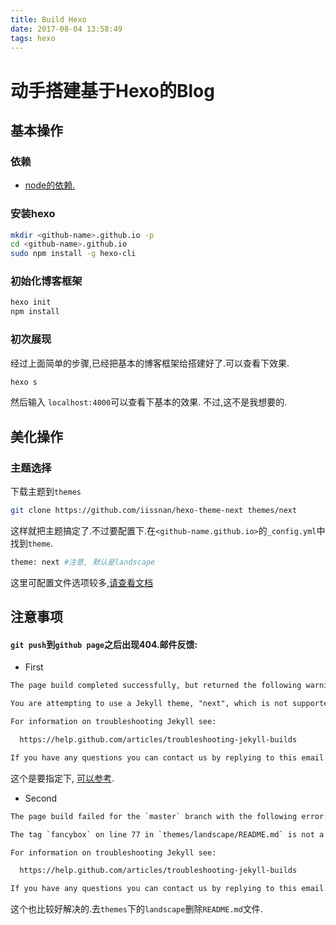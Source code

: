 ```yaml
---
title: Build Hexo
date: 2017-08-04 13:58:49
tags: hexo
---
```



# 动手搭建基于Hexo的Blog


## 基本操作

### 依赖

- [node的依赖.](https://github.com/creationix/nvm#install-script)

### 安装hexo

```bash
mkdir <github-name>.github.io -p
cd <github-name>.github.io
sudo npm install -g hexo-cli
```

### 初始化博客框架

```bash
hexo init
npm install
```

### 初次展现
经过上面简单的步骤,已经把基本的博客框架给搭建好了.可以查看下效果.

```bash
hexo s
```
然后输入 `localhost:4000`可以查看下基本的效果.
不过,这不是我想要的.


## 美化操作

### 主题选择

下载主题到`themes`

```bash
git clone https://github.com/iissnan/hexo-theme-next themes/next
```

这样就把主题搞定了.不过要配置下.在`<github-name.github.io>`的`_config.yml`中找到`theme`.
```bash
theme: next #注意, 默认是landscape
```
这里可配置文件选项较多,[请查看文档](http://theme-next.iissnan.com/getting-started.html)


## 注意事项

#### `git push`到`github page`之后出现404.邮件反馈:
- First
```html
The page build completed successfully, but returned the following warning for the `master` branch:

You are attempting to use a Jekyll theme, "next", which is not supported by GitHub Pages. Please visit https://pages.github.com/themes/ for a list of supported themes. If you are using the "theme" configuration variable for something other than a Jekyll theme, we recommend you rename this variable throughout your site. For more information, see https://help.github.com/articles/adding-a-jekyll-theme-to-your-github-pages-site/.

For information on troubleshooting Jekyll see:

  https://help.github.com/articles/troubleshooting-jekyll-builds

If you have any questions you can contact us by replying to this email.
```

这个是要指定下, [可以参考](https://hexo.io/docs/deployment.html).

- Second

```html
The page build failed for the `master` branch with the following error:

The tag `fancybox` on line 77 in `themes/landscape/README.md` is not a recognized Liquid tag. For more information, see https://help.github.com/articles/page-build-failed-unknown-tag-error/.

For information on troubleshooting Jekyll see:

  https://help.github.com/articles/troubleshooting-jekyll-builds

If you have any questions you can contact us by replying to this email.
```

这个也比较好解决的.去`themes`下的`landscape`删除`README.md`文件.
